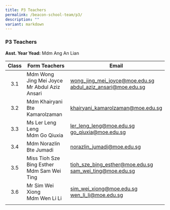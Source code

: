 ```yaml
---
title: P3 Teachers
permalink: /beacon-school-team/p3/
description: ""
variant: markdown
---
```

### P3 Teachers

**Asst. Year Yead:** Mdm Ang An Lian

| **Class** | **Form Teachers** | **Email** |
|:---:|---|---|
| 3.1 | Mdm Wong Jing Mei Joyce  <br>Mr Abdul Aziz Ansari | [wong_jing_mei_joyce@moe.edu.sg](mailto:wong_jing_mei_joyce@moe.edu.sg)  <br>[abdul_aziz_ansari@moe.edu.sg](mailto:abdul_aziz_ansari@moe.edu.sg)  |
| 3.2 | Mdm Khairyani Bte Kamarolzaman | [khairyani_kamarolzaman@moe.edu.sg](mailto:khairyani_kamarolzaman@moe.edu.sg)   |
| 3.3 | Ms Ler Leng Leng  <br>Mdm Go Qiuxia | [ler\_leng\_leng@moe.edu.sg](mailto:ler_leng_leng@moe.edu.sg) <br>[go\_qiuxia@moe.edu.sg](mailto:go_qiuxia@moe.edu.sg)  |
| 3.4 | Mdm Norazlin Bte Jumadi | [norazlin\_jumadi@moe.edu.sg](mailto:norazlin_jumadi@moe.edu.sg)    |
| 3.5 | Miss Tioh Sze Bing Esther  <br>Mdm Sam Wei Ting | [tioh\_sze\_bing\_esther@moe.edu.sg](mailto:tioh_sze_bing_esther@moe.edu.sg) <br>[sam\_wei\_ting@moe.edu.sg](mailto:sam_wei_ting@moe.edu.sg) |
| 3.6 | Mr Sim Wei Xiong  <br>Mdm Wen Li Li | [sim\_wei\_xiong@moe.edu.sg](mailto:sim_wei_xiong@moe.edu.sg) <br>[wen\_li\_li@moe.edu.sg](mailto:wen_li_li@moe.edu.sg)  |
|  |  |  |
